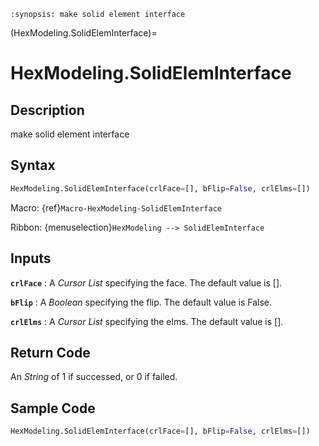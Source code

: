 ```{module} HexModeling.SolidElemInterface()
:synopsis: make solid element interface
```

(HexModeling.SolidElemInterface)=

# HexModeling.SolidElemInterface

## Description

make solid element interface

## Syntax

```python
HexModeling.SolidElemInterface(crlFace=[], bFlip=False, crlElms=[])
```

Macro: {ref}`Macro-HexModeling-SolidElemInterface`

Ribbon: {menuselection}`HexModeling --> SolidElemInterface`

## Inputs

**`crlFace`**
: A _Cursor List_ specifying the face. The default value is [].

**`bFlip`**
: A _Boolean_ specifying the flip. The default value is False.

**`crlElms`**
: A _Cursor List_ specifying the elms. The default value is [].

## Return Code

An _String_ of 1 if successed, or 0 if failed.

## Sample Code

```python
HexModeling.SolidElemInterface(crlFace=[], bFlip=False, crlElms=[])
```
